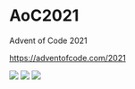 # AoC2021
Advent of Code 2021

https://adventofcode.com/2021

![](https://img.shields.io/badge/day%20📅-3-blue) ![](https://img.shields.io/badge/stars%20⭐-4-yellow) ![](https://img.shields.io/badge/days%20completed-2-red)
